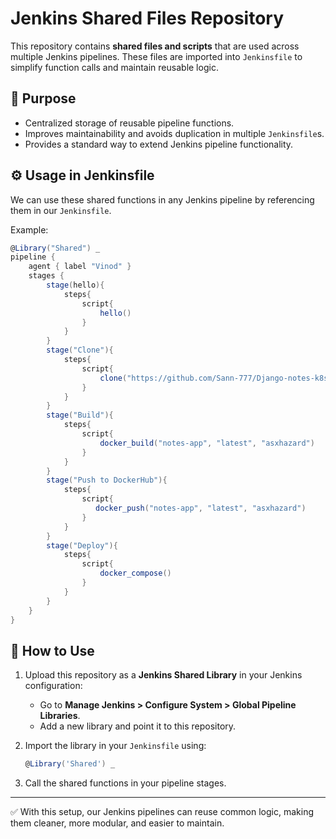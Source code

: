 # Jenkins Shared Files Repository

This repository contains **shared files and scripts** that are used across multiple Jenkins pipelines.
These files are imported into `Jenkinsfile` to simplify function calls and maintain reusable logic.

## 📌 Purpose

* Centralized storage of reusable pipeline functions.
* Improves maintainability and avoids duplication in multiple `Jenkinsfile`s.
* Provides a standard way to extend Jenkins pipeline functionality.

## ⚙️ Usage in Jenkinsfile

We can use these shared functions in any Jenkins pipeline by referencing them in our `Jenkinsfile`.

Example:

```groovy
@Library("Shared") _
pipeline {
    agent { label "Vinod" }
    stages {
        stage(hello){
            steps{
                script{
                    hello()
                }
            }
        }
        stage("Clone"){
            steps{
                script{
                    clone("https://github.com/Sann-777/Django-notes-k8s.git","main")
                }
            }
        }
        stage("Build"){
            steps{
                script{
                    docker_build("notes-app", "latest", "asxhazard")
                }
            }
        }
        stage("Push to DockerHub"){
            steps{
                script{
                   docker_push("notes-app", "latest", "asxhazard") 
                }
            }
        }
        stage("Deploy"){
            steps{
                script{
                    docker_compose()
                }
            }
        }
    }
}
```

## 🚀 How to Use

1. Upload this repository as a **Jenkins Shared Library** in your Jenkins configuration:

   * Go to **Manage Jenkins > Configure System > Global Pipeline Libraries**.
   * Add a new library and point it to this repository.

2. Import the library in your `Jenkinsfile` using:

   ```groovy
   @Library('Shared') _
   ```

3. Call the shared functions in your pipeline stages.

---

✅ With this setup, our Jenkins pipelines can reuse common logic, making them cleaner, more modular, and easier to maintain.
